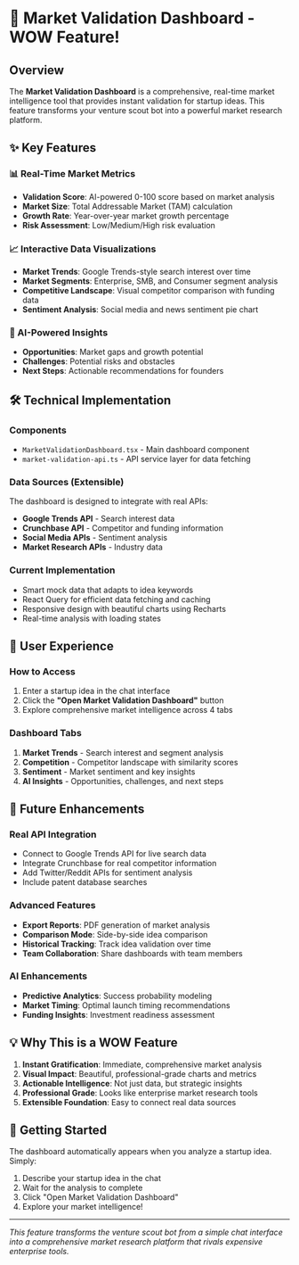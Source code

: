# 🚀 Market Validation Dashboard - WOW Feature!

## Overview
The **Market Validation Dashboard** is a comprehensive, real-time market intelligence tool that provides instant validation for startup ideas. This feature transforms your venture scout bot into a powerful market research platform.

## ✨ Key Features

### 📊 Real-Time Market Metrics
- **Validation Score**: AI-powered 0-100 score based on market analysis
- **Market Size**: Total Addressable Market (TAM) calculation
- **Growth Rate**: Year-over-year market growth percentage
- **Risk Assessment**: Low/Medium/High risk evaluation

### 📈 Interactive Data Visualizations
- **Market Trends**: Google Trends-style search interest over time
- **Market Segments**: Enterprise, SMB, and Consumer segment analysis
- **Competitive Landscape**: Visual competitor comparison with funding data
- **Sentiment Analysis**: Social media and news sentiment pie chart

### 🎯 AI-Powered Insights
- **Opportunities**: Market gaps and growth potential
- **Challenges**: Potential risks and obstacles
- **Next Steps**: Actionable recommendations for founders

## 🛠 Technical Implementation

### Components
- `MarketValidationDashboard.tsx` - Main dashboard component
- `market-validation-api.ts` - API service layer for data fetching

### Data Sources (Extensible)
The dashboard is designed to integrate with real APIs:
- **Google Trends API** - Search interest data
- **Crunchbase API** - Competitor and funding information
- **Social Media APIs** - Sentiment analysis
- **Market Research APIs** - Industry data

### Current Implementation
- Smart mock data that adapts to idea keywords
- React Query for efficient data fetching and caching
- Responsive design with beautiful charts using Recharts
- Real-time analysis with loading states

## 🎨 User Experience

### How to Access
1. Enter a startup idea in the chat interface
2. Click the **"Open Market Validation Dashboard"** button
3. Explore comprehensive market intelligence across 4 tabs

### Dashboard Tabs
1. **Market Trends** - Search interest and segment analysis
2. **Competition** - Competitor landscape with similarity scores
3. **Sentiment** - Market sentiment and key insights
4. **AI Insights** - Opportunities, challenges, and next steps

## 🔮 Future Enhancements

### Real API Integration
- Connect to Google Trends API for live search data
- Integrate Crunchbase for real competitor information
- Add Twitter/Reddit APIs for sentiment analysis
- Include patent database searches

### Advanced Features
- **Export Reports**: PDF generation of market analysis
- **Comparison Mode**: Side-by-side idea comparison
- **Historical Tracking**: Track idea validation over time
- **Team Collaboration**: Share dashboards with team members

### AI Enhancements
- **Predictive Analytics**: Success probability modeling
- **Market Timing**: Optimal launch timing recommendations
- **Funding Insights**: Investment readiness assessment

## 💡 Why This is a WOW Feature

1. **Instant Gratification**: Immediate, comprehensive market analysis
2. **Visual Impact**: Beautiful, professional-grade charts and metrics
3. **Actionable Intelligence**: Not just data, but strategic insights
4. **Professional Grade**: Looks like enterprise market research tools
5. **Extensible Foundation**: Easy to connect real data sources

## 🚀 Getting Started

The dashboard automatically appears when you analyze a startup idea. Simply:
1. Describe your startup idea in the chat
2. Wait for the analysis to complete
3. Click "Open Market Validation Dashboard"
4. Explore your market intelligence!

---

*This feature transforms the venture scout bot from a simple chat interface into a comprehensive market research platform that rivals expensive enterprise tools.* 